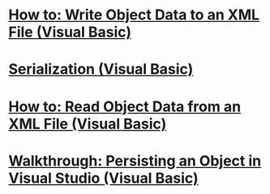 # [How to: Write Object Data to an XML File (Visual Basic)](how-to-write-object-data-to-an-xml-file.md)
# [Serialization (Visual Basic)](index.md)
# [How to: Read Object Data from an XML File (Visual Basic)](how-to-read-object-data-from-an-xml-file.md)
# [Walkthrough: Persisting an Object in Visual Studio (Visual Basic)](walkthrough-persisting-an-object-in-visual-studio.md)
